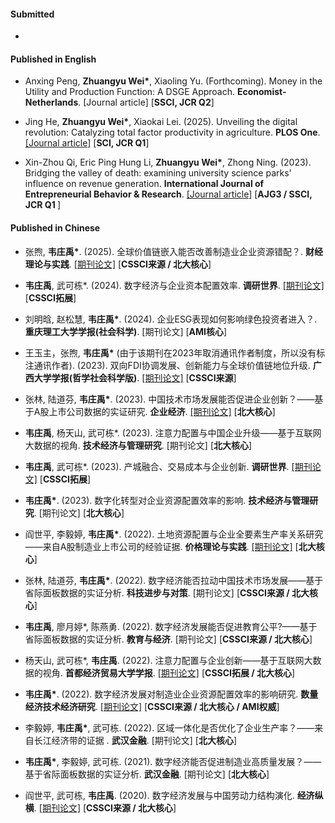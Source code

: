 #### Submitted

- 

#### Published in English
- Anxing Peng, <strong>Zhuangyu Wei*</strong>, Xiaoling Yu. (Forthcoming). Money in the Utility and Production Function: A DSGE Approach. <strong>Economist-Netherlands</strong>. [Journal article] [<strong>SSCI, JCR Q2</strong>]

- Jing He, <strong>Zhuangyu Wei*</strong>, Xiaokai Lei. (2025). Unveiling the digital revolution: Catalyzing total factor productivity in agriculture. <strong>PLOS One</strong>. [[Journal article]](https://doi.org/10.1371/journal.pone.0318333) [<strong>SCI, JCR Q1</strong>]

- Xin-Zhou Qi, Eric Ping Hung Li, <strong>Zhuangyu Wei*</strong>, Zhong Ning. (2023). Bridging the valley of death: examining university science parks' influence on revenue generation. <strong>International Journal of Entrepreneurial Behavior & Research</strong>. [[Journal article]](https://doi.org/10.1108/IJEBR-05-2023-0475) [<strong>AJG3 / SSCI, JCR Q1 </strong>]

#### Published in Chinese
- 张煦, <strong>韦庄禹*</strong>. (2025). 全球价值链嵌入能否改善制造业企业资源错配？. <strong>财经理论与实践</strong>. [[期刊论文]](https://doi.org/10.16339/j.cnki.hdxbcjb.2025.01.018) [<strong>CSSCI来源 / 北大核心</strong>]

- <strong>韦庄禹</strong>, 武可栋*. (2024). 数字经济与企业资本配置效率. <strong>调研世界</strong>. [[期刊论文]](https://doi.org/10.13778/j.cnki.11-3705/c.2024.05.004) [<strong>CSSCI拓展</strong>]

- 刘明晗, 赵松慧, <strong>韦庄禹*</strong>. (2024). 企业ESG表现如何影响绿色投资者进入？. <strong>重庆理工大学学报(社会科学)</strong>. [期刊论文] [<strong>AMI核心</strong>]

- 王玉主，张煦, <strong>韦庄禹*</strong> (由于该期刊在2023年取消通讯作者制度，所以没有标注通讯作者). (2023). 双向FDI协调发展、创新能力与全球价值链地位升级. <strong>广西大学学报(哲学社会科学版)</strong>. [[期刊论文]](https://doi.org/10.13624/j.cnki.jgupss.2023.06.017) [<strong>CSSCI来源</strong>]

- 张林, 陆道芬, <strong>韦庄禹*</strong>. (2023). 中国技术市场发展能否促进企业创新？——基于A股上市公司数据的实证研究. <strong>企业经济</strong>. [[期刊论文]](https://doi.org/10.13529/j.cnki.enterprise.economy.2023.09.008) [<strong>北大核心</strong>]

- <strong>韦庄禹</strong>, 杨天山, 武可栋*. (2023). 注意力配置与中国企业升级——基于互联网大数据的视角. <strong>技术经济与管理研究</strong>. [期刊论文] [<strong>北大核心</strong>]

- <strong>韦庄禹</strong>, 武可栋*. (2023). 产城融合、交易成本与企业创新. <strong>调研世界</strong>. [[期刊论文]](https://doi.org/10.13778/j.cnki.11-3705/c.2023.07.004) [<strong>CSSCI拓展</strong>]

- <strong>韦庄禹*</strong>. (2023). 数字化转型对企业资源配置效率的影响. <strong>技术经济与管理研究</strong>. [期刊论文] [<strong>北大核心</strong>]

- 阎世平, 李毅婷, <strong>韦庄禹*</strong>. (2022). 土地资源配置与企业全要素生产率关系研究——来自A股制造业上市公司的经验证据. <strong>价格理论与实践</strong>. [[期刊论文]](https://doi.org/10.19851/j.cnki.CN11-1010/F.2022.09.432) [<strong>北大核心</strong>]

- 张林, 陆道芬, <strong>韦庄禹*</strong>. (2022). 数字经济能否拉动中国技术市场发展——基于省际面板数据的实证分析. <strong>科技进步与对策</strong>. [期刊论文] [<strong>CSSCI来源 / 北大核心</strong>]

-  <strong>韦庄禹</strong>, 廖月婷*, 陈燕勇. (2022). 数字经济发展能否促进教育公平?——基于省际面板数据的实证分析. <strong>教育与经济</strong>. [期刊论文] [<strong>CSSCI来源 / 北大核心</strong>]

- 杨天山, 武可栋*, <strong>韦庄禹</strong>. (2022). 注意力配置与企业创新——基于互联网大数据的视角. <strong>首都经济贸易大学学报</strong>. [[期刊论文]](https://doi.org/10.13504/j.cnki.issn1008-2700.2022.04.004) [<strong>CSSCI拓展 / 北大核心</strong>]

- <strong>韦庄禹*</strong>. (2022). 数字经济发展对制造业企业资源配置效率的影响研究. <strong>数量经济技术经济研究</strong>. [[期刊论文]](https://doi.org/10.13653/j.cnki.jqte.2022.03.009) [<strong>CSSCI来源 / 北大核心 / AMI权威</strong>]

- 李毅婷,  <strong>韦庄禹*</strong>, 武可栋. (2022). 区域一体化是否优化了企业生产率？——来自长江经济带的证据 . <strong>武汉金融</strong>. [期刊论文] [<strong>北大核心</strong>]

- <strong>韦庄禹*</strong>, 李毅婷, 武可栋. (2021). 数字经济能否促进制造业高质量发展？——基于省际面板数据的实证分析. <strong>武汉金融</strong>. [期刊论文] [<strong>北大核心</strong>]

- 阎世平, 武可栋, <strong>韦庄禹</strong>. (2020). 数字经济发展与中国劳动力结构演化. <strong>经济纵横</strong>. [[期刊论文]](https://doi.org/10.16528/j.cnki.22-1054/f.202010096) [<strong>CSSCI来源 / 北大核心</strong>]





